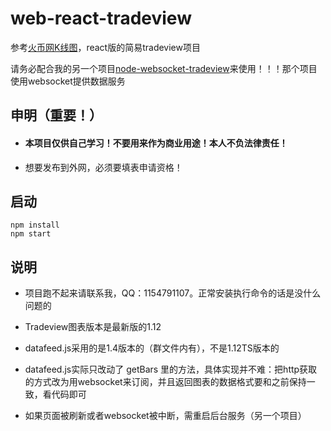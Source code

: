 ﻿# web-react-tradeview

参考[火币网K线图](https://www.huobipro.com/zh-cn/btc_usdt/exchange/)，react版的简易tradeview项目

请务必配合我的另一个项目[node-websocket-tradeview](https://github.com/caozihao/node-websocket-tradeview)来使用！！！那个项目使用websocket提供数据服务

## 申明（重要！）

* #### 本项目仅供自己学习！不要用来作为商业用途！本人不负法律责任！

* 想要发布到外网，必须要填表申请资格！

## 启动


    npm install
    npm start

## 说明

* 项目跑不起来请联系我，QQ：1154791107。正常安装执行命令的话是没什么问题的

* Tradeview图表版本是最新版的1.12

* datafeed.js采用的是1.4版本的（群文件内有），不是1.12TS版本的

* datafeed.js实际只改动了 getBars 里的方法，具体实现并不难：把http获取的方式改为用websocket来订阅，并且返回图表的数据格式要和之前保持一致，看代码即可

* 如果页面被刷新或者websocket被中断，需重启后台服务（另一个项目）

